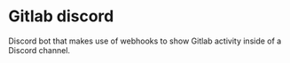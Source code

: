 # Gitlab discord

Discord bot that makes use of webhooks to show Gitlab activity inside of a Discord channel.
